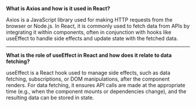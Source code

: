 
**What is Axios and how is it used in React?**

Axios is a JavaScript library used for making HTTP requests from the browser or Node.js. In React, it is commonly used to fetch data from APIs by integrating it within components, often in conjunction with hooks like useEffect to handle side effects and update state with the fetched data.
________
**What is the role of useEffect in React and how does it relate to data fetching?**

useEffect is a React hook used to manage side effects, such as data fetching, subscriptions, or DOM manipulations, after the component renders. For data fetching, it ensures API calls are made at the appropriate time (e.g., when the component mounts or dependencies change), and the resulting data can be stored in state.